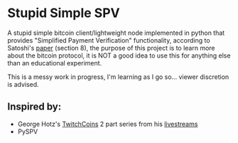 # Stupid Simple SPV

A stupid simple bitcoin client/lightweight node implemented in python that provides "Simplified Payment Verification" functionality,
according to Satoshi's [paper](https://bitcoin.org/bitcoin.pdf) (section 8), the purpose of this project is to learn more about the bitcoin protocol,
it is NOT a good idea to use this for anything else than an educational experiment.

This is a messy work in progress, I'm learning as I go so... viewer discretion is advised.


## Inspired by:

  * George Hotz's [TwitchCoins](https://github.com/geohot/twitchcoins) 2 part series from his [livestreams](https://www.youtube.com/watch?v=1SWJaiY-8Y0)
  * PySPV
